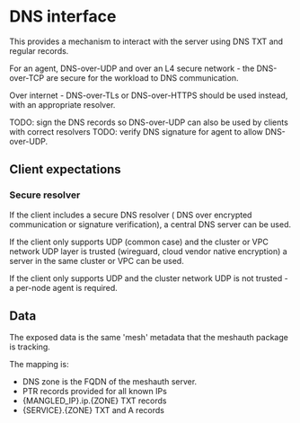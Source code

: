 # DNS interface

This provides a mechanism to interact with the server using DNS TXT and regular records.

For an agent, DNS-over-UDP and over an L4 secure network - the DNS-over-TCP are secure for the workload to 
DNS communication. 

Over internet - DNS-over-TLs or DNS-over-HTTPS should be used instead, with an appropriate resolver.

TODO: sign the DNS records so DNS-over-UDP can also be used by clients with correct resolvers
TODO: verify DNS signature for agent to allow DNS-over-UDP.

## Client expectations

### Secure resolver

If the client includes a secure DNS resolver ( DNS over encrypted communication or signature verification), a central 
DNS server can be used. 

If the client only supports UDP (common case) and the cluster or VPC network UDP layer is trusted (wireguard, cloud
vendor native encryption) a server in the same cluster or VPC can be used.

If the client only supports UDP and the cluster network UDP is not trusted - a per-node agent is required.

## Data

The exposed data is the same 'mesh' metadata that the meshauth package is tracking.

The mapping is:

- DNS zone is the FQDN of the meshauth server.
- PTR records provided for all known IPs
- {MANGLED_IP}.ip.{ZONE} TXT records
- {SERVICE}.{ZONE} TXT and A records
